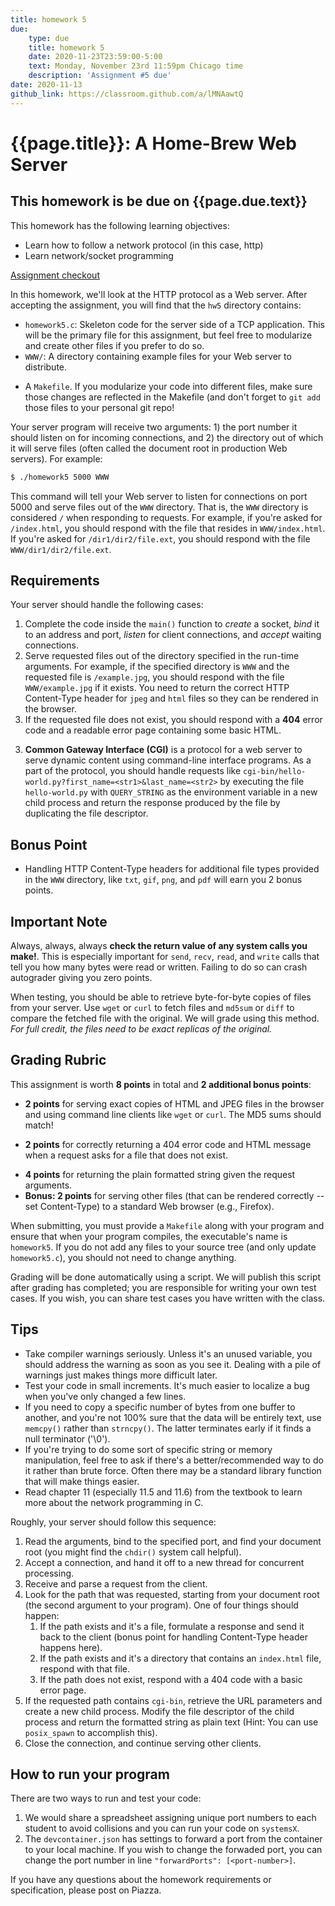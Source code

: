 ```yaml
---
title: homework 5
due: 
    type: due
    title: homework 5
    date: 2020-11-23T23:59:00-5:00
    text: Monday, November 23rd 11:59pm Chicago time
    description: 'Assignment #5 due'
date: 2020-11-13
github_link: https://classroom.github.com/a/lMNAawtQ
---
```


# {{page.title}}: A Home-Brew Web Server

## This homework is be due on {{page.due.text}}

This homework has the following learning objectives:
* Learn how to follow a network protocol (in this case, http)
* Learn network/socket programming

[Assignment checkout]({{page.github_link}})

In this homework, we'll look at the HTTP protocol as a Web server. After accepting the assignment, you will find that the `hw5` directory contains:

* `homework5.c`: Skeleton code for the server side of a TCP application. This will be the primary file for this assignment, but feel free to modularize and create other files if you prefer to do so.
* `WWW/`: A directory containing example files for your Web server to distribute. 
<!-- * `thread_example.c`: Example code that illustrates a very simple threaded programming scenario. You are not required to use or make any changes to this file, but you should understand what it does. -->
<!-- * `format_string.c`: A simple program that takes two arguments and prints a formatted string as the standard output. -->
* A `Makefile`. If you modularize your code into different files, make sure those changes are reflected in the Makefile (and don't forget to `git add` those files to your personal git repo!

Your server program will receive two arguments: 1) the port number it should listen on for incoming connections, and 2) the directory out of which it will serve files (often called the document root in production Web servers). For example:

```bash
$ ./homework5 5000 WWW
```

This command will tell your Web server to listen for connections on port 5000 and serve files out of the `WWW` directory. That is, the `WWW` directory is considered `/` when responding to requests. For example, if you're asked for `/index.html`, you should respond with the file that resides in `WWW/index.html`. If you're asked for `/dir1/dir2/file.ext`, you should respond with the file `WWW/dir1/dir2/file.ext`.

## Requirements

Your server should handle the following cases:

1. Complete the code inside the `main()` function to *create* a socket, *bind* it to an address and port, *listen* for client connections, and *accept* waiting connections.
1. Serve requested files out of the directory specified in the run-time arguments. For example, if the specified directory is `WWW` and the requested file is `/example.jpg`, you should respond with the file `WWW/example.jpg` if it exists. You need to return the correct HTTP Content-Type header for `jpeg` and `html` files so they can be rendered in the browser.
2. If the requested file does not exist, you should respond with a **404** error code and a readable error page containing some basic HTML. 
<!-- 3. If the path requested by the client is a directory, you should handle the request as if it was for the file `index.html` inside that directory. You do not need to handle the case where the directory does not contain `index.html` file. Hint: use the `stat()` system call to determine if a path is a directory or a file. The `st_mode` field in the stat struct has what you need. -->
3. **Common Gateway Interface (CGI)** is a protocol for a web server to serve dynamic content using command-line interface programs. As a part of the protocol, you should handle requests like `cgi-bin/hello-world.py?first_name=<str1>&last_name=<str2>` by executing the file `hello-world.py` with `QUERY_STRING` as the environment variable in a new child process and return the response produced by the file by duplicating the file descriptor.
<!-- and return the string produced by `hello-world.py` inside `WWW/cgi-bin` directory. -->
<!-- Besides returning the static content, you should also handle requests like `format_string?<str1>&<str2>` and return the formatted string to the client. For instance, if the request is `/format_string?test1&test2`, your program should run the `format_string` binary in the `WWW` directory with arguments `test1` and `test2`, and return the output to the client. -->

## Bonus Point

- Handling HTTP Content-Type headers for additional file types provided in the `WWW` directory, like `txt`, `gif`, `png`, and `pdf` will earn you 2 bonus points.
<!-- If your server handles the proper HTTP Content-Type header in the response based on the file ending, you will receive a bonus point. We will test `txt`, `gif`, `png`, and `pdf` file extensions. -->

## Important Note
Always, always, always **check the return value of any system calls you make!**. This is especially important for `send`, `recv`, `read`, and `write` calls that tell you how many bytes were read or written. Failing to do so can crash autograder giving you zero points.

When testing, you should be able to retrieve byte-for-byte copies of files from your server. Use `wget` or `curl` to fetch files and `md5sum` or `diff` to compare the fetched file with the original. We will grade using this method. *For full credit, the files need to be exact replicas of the original.*

## Grading Rubric

This assignment is worth **8 points** in total and **2 additional bonus points**:

* **2 points** for serving exact copies of HTML and JPEG files in the browser and using command line clients like `wget` or `curl`. The MD5 sums should match!   
 <!-- to command line clients like wget or curl.  -->
 <!-- The MD5 sums should match! -->
* **2 points** for correctly returning a 404 error code and HTML message when a request asks for a file that does not exist.
<!-- * **2 points** for serving `index.html`, if it exists, when asked for a file that is a directory. -->
* **4 points** for returning the plain formatted string given the request arguments.
* **Bonus: 2 points** for serving other files (that can be rendered correctly -- set Content-Type) to a standard Web browser (e.g., Firefox).

When submitting, you must provide a `Makefile` along with your program and ensure that when your program compiles, the executable's name is `homework5`. If you do not add any files to your source tree (and only update `homework5.c`), you should not need to change anything.

Grading will be done automatically using a script. We will publish this script after grading has completed; you are responsible for writing your own test cases. If you wish, you can share test cases you have written with the class.

## Tips

* Take compiler warnings seriously. Unless it's an unused variable, you should address the warning as soon as you see it. Dealing with a pile of warnings just makes things more difficult later.
* Test your code in small increments. It's much easier to localize a bug when you've only changed a few lines.
* If you need to copy a specific number of bytes from one buffer to another, and you're not 100% sure that the data will be entirely text, use `memcpy()` rather than `strncpy()`. The latter terminates early if it finds a null terminator ('\0').
* If you're trying to do some sort of specific string or memory manipulation, feel free to ask if there's a better/recommended way to do it rather than brute force. Often there may be a standard library function that will make things easier.
* Read chapter 11 (especially 11.5 and 11.6) from the textbook to learn more about the network programming in C.

Roughly, your server should follow this sequence:

1. Read the arguments, bind to the specified port, and find your document root (you might find the `chdir()` system call helpful).
2. Accept a connection, and hand it off to a new thread for concurrent processing.
3. Receive and parse a request from the client.
4. Look for the path that was requested, starting from your document root (the second argument to your program). One of four things should happen:
   1. If the path exists and it's a file, formulate a response and send it back to the client (bonus point for handling Content-Type header happens here).
   2. If the path exists and it's a directory that contains an `index.html` file, respond with that file.
   3. If the path does not exist, respond with a 404 code with a basic error page.
5. If the requested path contains `cgi-bin`, retrieve the URL parameters and create a new child process. Modify the file descriptor of the child process and return the formatted string as plain text (Hint: You can use `posix_spawn` to accomplish this).
6. Close the connection, and continue serving other clients.


## How to run your program
There are two ways to run and test your code:
1. We would share a spreadsheet assigning unique port numbers to each student to avoid collisions and you can run your code on `systemsX`.
2. The `devcontainer.json` has settings to forward a port from the container to your local machine. If you wish to change the forwaded port, you can change the port number in line `"forwardPorts": [<port-number>]`.

If you have any questions about the homework requirements or specification, please post on Piazza.
